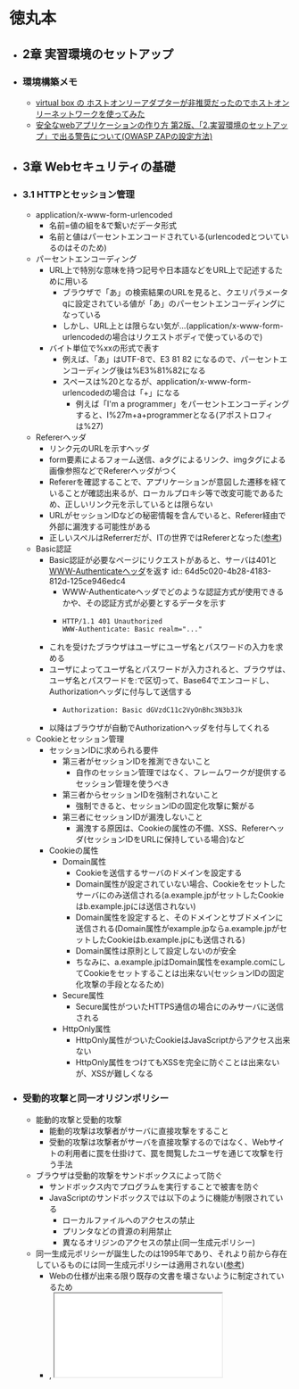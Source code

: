 # 徳丸本
- ## 2章 実習環境のセットアップ
- ### 環境構築メモ
	- [virtual box の ホストオンリーアダプターが非推奨だったのでホストオンリーネットワークを使ってみた](https://zenn.dev/yufuworks/scraps/032456e30590cc)
	- [安全なwebアプリケーションの作り方 第2版、「2.実習環境のセットアップ」で出る警告について(OWASP ZAPの設定方法)](https://teratail.com/questions/197984)
- ## 3章 Webセキュリティの基礎
- ### 3.1 HTTPとセッション管理
	- application/x-www-form-urlencoded
		- 名前=値の組を&で繋いだデータ形式
		- 名前と値はパーセントエンコードされている(urlencodedとついているのはそのため)
	- パーセントエンコーディング
		- URL上で特別な意味を持つ記号や日本語などをURL上で記述するために用いる
			- ブラウザで「あ」の検索結果のURLを見ると、クエリパラメータqに設定されている値が「あ」のパーセントエンコーディングになっている
			- しかし、URL上とは限らない気が...(application/x-www-form-urlencodedの場合はリクエストボディで使っているので)
		- バイト単位で%xxの形式で表す
			- 例えば、「あ」はUTF-8で、E3 81 82 になるので、パーセントエンコーディング後は%E3%81%82になる
			- スペースは%20となるが、application/x-www-form-urlencodedの場合は「+」になる
				- 例えば「I'm a programmer」をパーセントエンコーディングすると、I%27m+a+programmerとなる(アポストロフィは%27)
	- Refererヘッダ
		- リンク元のURLを示すヘッダ
		- form要素によるフォーム送信、aタグによるリンク、imgタグによる画像参照などでRefererヘッダがつく
		- Refererを確認することで、アプリケーションが意図した遷移を経ていることが確認出来るが、ローカルプロキシ等で改変可能であるため、正しいリンク元を示しているとは限らない
		- URLがセッションIDなどの秘密情報を含んでいると、Referer経由で外部に漏洩する可能性がある
		- 正しいスペルはReferrerだが、ITの世界ではRefererとなった([参考](https://wa3.i-3-i.info/diff505refer.html))
	- Basic認証
		- Basic認証が必要なページにリクエストがあると、サーバは401と[WWW-Authenticateヘッダ](https://developer.mozilla.org/ja/docs/Web/HTTP/Headers/WWW-Authenticate)を返す
		  id:: 64d5c020-4b28-4183-812d-125ce946edc4
			- WWW-Authenticateヘッダでどのような認証方式が使用できるかや、その認証方式が必要とするデータを示す
			- ```
			  HTTP/1.1 401 Unauthorized
			  WWW-Authenticate: Basic realm="..."
			  ```
		- これを受けたブラウザはユーザにユーザ名とパスワードの入力を求める
		- ユーザによってユーザ名とパスワードが入力されると、ブラウザは、ユーザ名とパスワードを:で区切って、Base64でエンコードし、Authorizationヘッダに付与して送信する
			- ```
			  Authorization: Basic dGVzdC11c2VyOnBhc3N3b3Jk
			  ```
		- 以降はブラウザが自動でAuthorizationヘッダを付与してくれる
	- Cookieとセッション管理
		- セッションIDに求められる要件
			- 第三者がセッションIDを推測できないこと
				- 自作のセッション管理ではなく、フレームワークが提供するセッション管理を使うべき
			- 第三者からセッションIDを強制されないこと
				- 強制できると、セッションIDの固定化攻撃に繋がる
			- 第三者にセッションIDが漏洩しないこと
				- 漏洩する原因は、Cookieの属性の不備、XSS、Refererヘッダ(セッションIDをURLに保持している場合)など
		- Cookieの属性
			- Domain属性
				- Cookieを送信するサーバのドメインを設定する
				- Domain属性が設定されていない場合、Cookieをセットしたサーバにのみ送信される(a.example.jpがセットしたCookieはb.example.jpには送信されない)
				- Domain属性を設定すると、そのドメインとサブドメインに送信される(Domain属性がexample.jpならa.example.jpがセットしたCookieはb.example.jpにも送信される)
				- Domain属性は原則として設定しないのが安全
				- ちなみに、a.example.jpはDomain属性をexample.comにしてCookieをセットすることは出来ない(セッションIDの固定化攻撃の手段となるため)
			- Secure属性
				- Secure属性がついたHTTPS通信の場合にのみサーバに送信される
			- HttpOnly属性
				- HttpOnly属性がついたCookieはJavaScriptからアクセス出来ない
				- HttpOnly属性をつけてもXSSを完全に防ぐことは出来ないが、XSSが難しくなる
- ### 受動的攻撃と同一オリジンポリシー
	- 能動的攻撃と受動的攻撃
		- 能動的攻撃は攻撃者がサーバに直接攻撃をすること
		- 受動的攻撃は攻撃者がサーバを直接攻撃するのではなく、Webサイトの利用者に罠を仕掛けて、罠を閲覧したユーザを通じて攻撃を行う手法
	- ブラウザは受動的攻撃をサンドボックスによって防ぐ
		- サンドボックス内でプログラムを実行することで被害を防ぐ
		- JavaScriptのサンドボックスでは以下のように機能が制限されている
			- ローカルファイルへのアクセスの禁止
			- プリンタなどの資源の利用禁止
			- 異なるオリジンのアクセスの禁止(同一生成元ポリシー)
	- 同一生成元ポリシーが誕生したのは1995年であり、それより前から存在しているものには同一生成元ポリシーは適用されない([参考](https://zenn.dev/qnighy/articles/6ff23c47018380#cors%E3%81%8C%E4%BD%BF%E3%82%8F%E3%82%8C%E3%81%AA%E3%81%84%E3%81%A8%E3%81%8D))
		- Webの仕様が出来る限り既存の文書を壊さないように制定されているため
		- <frame src="...">, <iframe src="...">, <img src="...">, <script src="...">, <link rel="stylesheet" href="...">, <form action="..."> など
		- <script src="...">に同一生成元ポリシーが適用されないことを利用して、XHRの代用としたのがJSONP
			- CORSが登場したことで使われなくなった
- ### CORS(Cross-Origin Resource Sharing)
	- 同一生成元ポリシーの緩和策で、相手側オリジンの許可があれば、相手側オリジンのリソースを取得したり、操作出来るというもの
	- [CORSの仕様はなぜ複雑なのか](https://zenn.dev/qnighy/articles/6ff23c47018380)を見てCORSの仕様を理解する
		- 素朴な仕様
			- 異なるオリジンへのリクエストの場合、ブラウザがリクエストにOriginヘッダを付与する
			- サーバがOriginヘッダを見て、アクセス制御を行う
		- しかしこの仕様には問題がある
			- CORSの登場以前は、同一生成元ポリシーが存在するため、サーバは異なるオリジンからXHRが飛んでくる可能性を考える必要がない
				- そのため既存のサーバはOriginヘッダを見る仕組みになっていない
			- この仕様を導入すると、この仕様を実装していないサーバは、全てのオリジンにリソースの読み取りを許可することになってしまう
		- 次に考えられる仕様は以下のようなもの
			- 異なるオリジンへのリクエストの場合、ブラウザがリクエストにOriginヘッダを付与する
			- サーバは受け取ったOriginヘッダを見て、リソースの取得、操作を許可するなら、Acess-Control-Allow-Originヘッダに、受け取ったOriginヘッダの値を設定して返す
			- ブラウザは受け取ったAcess-Control-Allow-Originヘッダを見て、自身のオリジンが設定されていれば、リソースの読み取りを許可する
			- Access-Control-Allow-Originヘッダが返ってこなかったり、自身のオリジンが設定されていなければ、リソースの読み取りを禁止する
				- レスポンスは返ってきているが、JavaScriptで読み取ることが禁止されている
		- この仕様であれば、この仕様を実装していないサーバは、Access-Control-Allow-Originヘッダを返さないため、リソースは読み取られなくて済む
		- しかし、この仕様を実装していないサーバについて、リソースの操作はされてしまうという問題が依然残っている
		- そこで、本番のリクエストの前にプリフライトリクエストを送信する
			- 異なるオリジンへのリクエストの場合、ブラウザがリクエストにOriginヘッダを付与し、OPTIONSメソッドで送信する(プリフライトリクエスト)
			- サーバは受け取ったOriginヘッダを見て、リソースの取得、操作を許可するなら、Acess-Control-Allow-Originヘッダに、受け取ったOriginヘッダの値を設定して返す
			- ブラウザは受け取ったAcess-Control-Allow-Originヘッダを見て、自身のオリジンが含まれていたら本番のリクエストを送信し、含まれていなければ、本番のリクエストは送信しない(本当はAccess-Control-Allow-MethodsやAccess-Control-Allow-Headersも見ている)
		- この仕様であれば、この仕様を実装していないサーバについても、リソースの操作をされなくて済む
		- しかし、プリフライトリクエストを飛ばすことでRTT1回分のレイテンシが発生することになる
			- プリフライトリクエストのレスポンスをキャッシュすれば良いが、それでもレイテンシを減らしたい
			- ここで、同一生成元ポリシーの制限を受けないformタグのことを考える
				- formタグは元から異なるオリジンへのリクエストを実行可能であり、CSRFトークンの検証などサーバ側の対策が必要だった
				- なので、formタグで送れるようなリクエストに関しては、既にサーバ側で対策がされているだろうということで、formタグで送れるようなリクエストをシンプルリクエストと呼び、シンプルリクエストの場合は、プリフライトリクエストを送信しないことにした
	- 異なるオリジンに対するリクエストには認証に用いられるリクエストヘッダは自動的に送信されない(なぜ)
		- XHRの場合、withCredentialsをtrueにする必要がある
		- さらにサーバのレスポンスヘッダでAccess-Control-Allow-Credentialsがtrueになっていないと、JavaScriptでリソースを読み取ることは禁止される